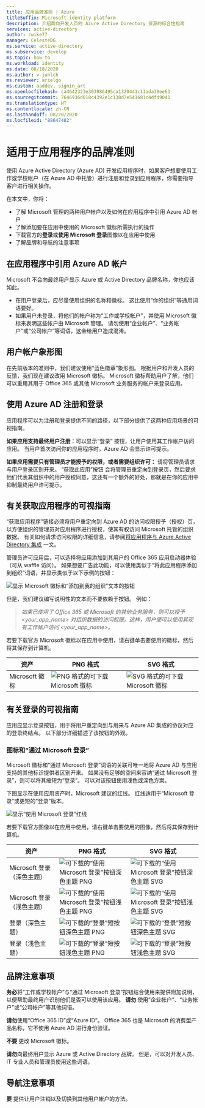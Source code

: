 ```yaml
---
title: 应用品牌准则 | Azure
titleSuffix: Microsoft identity platform
description: 介绍面向开发人员的 Azure Active Directory 资源的综合性指南
services: active-directory
author: rwike77
manager: CelesteDG
ms.service: active-directory
ms.subservice: develop
ms.topic: how-to
ms.workload: identity
ms.date: 08/18/2020
ms.author: v-junlch
ms.reviewer: arielgo
ms.custom: aaddev, signin_art
ms.openlocfilehash: ca4642323e303986495ca1320441c11ada38ee63
ms.sourcegitcommit: 7646936d018c4392e1c138d7e541681c4dfd9041
ms.translationtype: HT
ms.contentlocale: zh-CN
ms.lasthandoff: 08/20/2020
ms.locfileid: "88647482"
---
```

# <a name="branding-guidelines-for-applications"></a>适用于应用程序的品牌准则

使用 Azure Active Directory (Azure AD) 开发应用程序时，如果客户想要使用工作或学校帐户（在 Azure AD 中托管）进行注册和登录到应用程序，你需要指导客户进行相关操作。

在本文中，你将：

- 了解 Microsoft 管理的两种用户帐户以及如何在应用程序中引用 Azure AD 帐户
- 了解添加要在应用中使用的 Microsoft 徽标所需执行的操作
- 下载官方的**登录**或**使用 Microsoft 登录**图像以在应用中使用
- 了解品牌和导航的注意事项


## <a name="referring-to-azure-ad-accounts-in-your-application"></a>在应用程序中引用 Azure AD 帐户

Microsoft 不会向最终用户显示 Azure 或 Active Directory 品牌名称，你也应该如此。

- 在用户登录后，应尽量使用组织的名称和徽标。 这比使用“你的组织”等通用词语要好。
- 如果用户未登录，将他们的帐户称为“工作或学校帐户”，并使用 Microsoft 徽标来表明这些帐户由 Microsoft 管理。 请勿使用“企业帐户”、“业务帐户”或“公司帐户”等词语，这会给用户造成混淆。

## <a name="user-account-pictogram"></a>用户帐户象形图

在先前版本的准则中，我们建议使用“蓝色徽章”象形图。 根据用户和开发人员的反馈，我们现在建议改用 Microsoft 徽标。 Microsoft 徽标帮助用户了解，他们可以重用其用于 Office 365 或其他 Microsoft 业务服务的帐户来登录应用。

## <a name="signing-up-and-signing-in-with-azure-ad"></a>使用 Azure AD 注册和登录

应用程序可以为注册和登录提供不同的路径，以下部分提供了这两种应用场景的可视指南。

**如果应用支持最终用户注册**：可以显示“登录”  按钮，让用户使用其工作帐户访问应用。 当用户首次访问你的应用程序时，Azure AD 会显示许可提示。

**如果应用需要只有管理员才能授予的权限，或者需要组织许可：** 请将管理员请求与用户登录区别开来。 “获取此应用”按钮  会将管理员重定向到登录页，然后要求他们代表其组织中的用户授权同意，这还有一个额外的好处，那就是在你的应用中抑制最终用户许可提示。

## <a name="visual-guidance-for-app-acquisition"></a>有关获取应用程序的可视指南

“获取应用程序”链接必须将用户重定向到 Azure AD 的访问权限授予（授权）页，以方便组织的管理员对应用程序进行授权，使其有权访问 Microsoft 托管的组织数据。 有关如何请求访问权限的详细信息，请参阅[将应用程序与 Azure Active Directory 集成](./quickstart-register-app.md) 一文。

管理员许可应用后，可以选择将应用添加到其用户的 Office 365 应用启动器体验（可从 waffle 访问）。 如果想要广告此功能，可以使用类似于“将此应用程序添加到组织”词语，并显示类似于以下示例的按钮：

![显示 Microsoft 徽标和“添加到我的组织”文本的按钮](./media/howto-add-branding-in-azure-ad-apps/add-to-my-org.png)

但是，我们建议编写说明性的文本而不要依赖于按钮。 例如：

> *如果已使用了 Office 365 或 Microsoft 的其他业务服务，则可以授予 <your_app_name> 对组织数据的访问权限。这样，用户便可以使用其现有工作帐户访问 <your_app_name>。*

若要下载官方 Microsoft 徽标以在应用中使用，请右键单击要使用的徽标，然后将其保存到计算机。

| 资产                                | PNG 格式 | SVG 格式 |
| ------------------------------------ | ---------- | ---------- |
| Microsoft 徽标  | ![PNG 格式的可下载 Microsoft 徽标](./media/howto-add-branding-in-azure-ad-apps/ms-symbollockup_mssymbol_19.png) | ![SVG 格式的可下载 Microsoft 徽标](./media/howto-add-branding-in-azure-ad-apps/ms-symbollockup_mssymbol_19.svg) |

## <a name="visual-guidance-for-sign-in"></a>有关登录的可视指南

应用应显示登录按钮，用于将用户重定向到与用来与 Azure AD 集成的协议对应的登录终结点。 以下部分详细描述了该按钮的外观。

### <a name="pictogram-and-sign-in-with-microsoft"></a>图标和“通过 Microsoft 登录”

Microsoft 徽标和“通过 Microsoft 登录”词语的关联可唯一地将 Azure AD 与应用支持的其他标识提供者区别开来。 如果没有足够的空间来容纳“通过 Microsoft 登录”，则可以将其缩短为“登录”。 可以对该按钮使用浅色或深色方案。

下图显示在使用应用资产时，Microsoft 建议的红线。 红线适用于“Microsoft 登录”或更短的“登录”版本。

![显示“使用 Microsoft 登录”红线](./media/howto-add-branding-in-azure-ad-apps/sign-in-with-microsoft-redlines.png)

若要下载官方图像以在应用中使用，请右键单击要使用的图像，然后将其保存到计算机。

| 资产                                | PNG 格式 | SVG 格式 |
| ------------------------------------ | ---------- | ---------- |
| Microsoft 登录（深色主题）  | ![可下载的“使用 Microsoft 登录”按钮深色主题 PNG](./media/howto-add-branding-in-azure-ad-apps/ms-symbollockup_signin_dark.png) | ![可下载的“使用 Microsoft 登录”按钮深色主题 SVG](./media/howto-add-branding-in-azure-ad-apps/ms-symbollockup_signin_dark.svg) |
| Microsoft 登录（浅色主题） | ![可下载的“使用 Microsoft 登录”按钮浅色主题 PNG](./media/howto-add-branding-in-azure-ad-apps/ms-symbollockup_signin_light.png) | ![可下载的“使用 Microsoft 登录”按钮浅色主题 SVG](./media/howto-add-branding-in-azure-ad-apps/ms-symbollockup_signin_light.svg) |
| 登录（深色主题）                 | ![可下载的“登录”短按钮深色主题 PNG](./media/howto-add-branding-in-azure-ad-apps/ms-symbollockup_signin_dark_short.png) | ![可下载的“登录”短按钮深色主题 SVG](./media/howto-add-branding-in-azure-ad-apps/ms-symbollockup_signin_dark_short.svg) |
| 登录（浅色主题）                | ![可下载的“登录”短按钮浅色主题 PNG](./media/howto-add-branding-in-azure-ad-apps/ms-symbollockup_signin_light_short.png) | ![可下载的“登录”短按钮浅色主题 SVG](./media/howto-add-branding-in-azure-ad-apps/ms-symbollockup_signin_light_short.svg) |

## <a name="branding-dos-and-donts"></a>品牌注意事项

**务必**将“工作或学校帐户”与“通过 Microsoft 登录”按钮结合使用来提供附加说明，以便帮助最终用户识别他们是否可以使用该应用。 **请勿** 使用“企业帐户”、“业务帐户”或“公司帐户”等其他词语。

**请勿**使用“Office 365 ID”或“Azure ID”。 Office 365 也是 Microsoft 的消费型产品名称，它不使用 Azure AD 进行身份验证。

**不要** 更改 Microsoft 徽标。

**请勿**向最终用户显示 Azure 或 Active Directory 品牌。 但是，可以对开发人员、IT 专业人员和管理员使用这些词语。

## <a name="navigation-dos-and-donts"></a>导航注意事项

**要** 提供让用户注销以及切换到其他用户帐户的方法。 

<!-- Update_Description: wording update -->